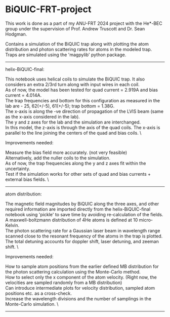 # BiQUIC-FRT-project

This work is done as a part of my ANU-FRT 2024 project with the He*-BEC group under the supervision of Prof. Andrew Truscott and Dr. Sean Hodgman.

Contains a simulation of the BiQUIC trap along with plotting the atom distribution and photon scattering rates for atoms in the modeled trap. Traps are simulated using the 'magpylib' python package. 

--------------------------------------------------------------------------------------------------------------------------------------------------------------------

helix-BiQUIC-final:

This notebook uses helical coils to simulate the BiQUIC trap. It also considers an extra 2/3rd turn along with input wires in each coil. \
As of now, the model has been tested for quad current = 2.919A and bias current = 4.014A. \
The trap frequencies and bottom for this configuration as measured in the lab are - 25, 62(+/-5), 61(+/-5); trap bottom = 1.38G. \
The x-axis is along the -ve direction of propagation of the LVIS beam (same as the x-axis considered in the lab). \
The y and z axes for the lab and the simulation are interchanged. \
In this model, the z-axis is through the axis of the quad coils. The x-axis is parallel to the line joining the centers of the quad and bias coils. \

Improvements needed:

Measure the bias field more accurately. (not very feasible) \
Alternatively, add the nuller coils to the simulation. \
As of now, the trap frequencies along the y and z axes fit within the uncertainty. \
Test if the simulation works for other sets of quad and bias currents + external bias fields. \

--------------------------------------------------------------------------------------------------------------------------------------------------------------------

atom distribution:

The magnetic field magnitudes by BiQUIC along the three axes, and other required information are imported directly from the helix-BiQUIC-final notebook using 'pickle' to save time by avoiding re-calculation of the fields. \
A maxwell-boltzmann distribution of 4He atoms is defined at 10 micro-Kelvin. \
The photon scattering rate for a Gaussian laser beam in wavelength range scanned close to the resonant frequency of the atoms in the trap is plotted. \
The total detuning accounts for doppler shift, laser detuning, and zeeman shift. \

Improvements needed:

How to sample atom positions from the earlier defined MB distribution for the photon scattering calculation using the Monte-Carlo method. \
How to select only the x component of the atom velocity. (Right now, the velocities are sampled randomly from a MB distribution) \
Can introduce intermediate plots for velocity distribution, sampled atom positions etc. as a cross-check. \
Increase the wavelength divisions and the number of samplings in the Monte-Carlo simulation. \

--------------------------------------------------------------------------------------------------------------------------------------------------------------------

 
